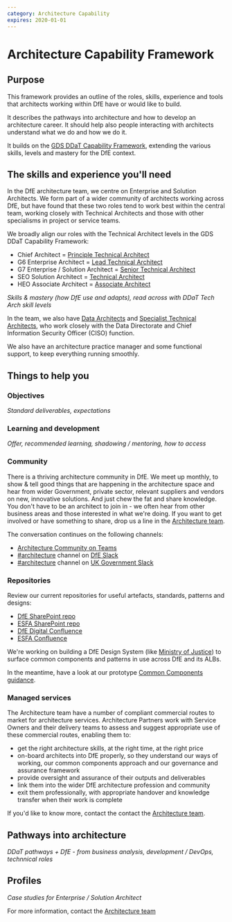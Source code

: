 ```yaml
---
category: Architecture Capability
expires: 2020-01-01
---
```


# Architecture Capability Framework

## Purpose
This framework provides an outline of the roles, skills, experience and tools that architects
working within DfE have or would like to build.

It describes the pathways into architecture and
how to develop an architecture career. It should help also people interacting with
architects understand what we do and how we do it.

It builds on the [GDS DDaT Capability Framework](https://www.gov.uk/government/collections/digital-data-and-technology-profession-capability-framework),
extending the various skills, levels and mastery for the DfE context.

## The skills and experience you'll need
In the DfE architecture team, we centre on Enterprise and Solution Architects.
We form part of a wider community of architects working across DfE, but have found
that these two roles tend to work best within the central team, working closely
with Technical Architects and those with other specialisms in project or service teams.

We broadly align our roles with the Technical Architect levels in the GDS DDaT Capability Framework:
  * Chief Architect = [Principle Technical Architect](https://www.gov.uk/government/publications/principal-technical-architect-skills-they-need/principal-technical-architect-skills-they-need)
  * G6 Enterprise Architect = [Lead Technical Architect](https://www.gov.uk/government/publications/lead-technical-architect-skills-they-need/lead-technical-architect-skills-they-need)
  * G7 Enterprise / Solution Architect = [Senior Technical Architect](https://www.gov.uk/government/publications/senior-technical-architect-skills-they-need/senior-technical-architect-skills-they-need)
  * SEO Solution Architect = [Technical Architect](https://www.gov.uk/government/publications/technical-architect-skills-they-need/technical-architect-skills-they-need)
  * HEO Associate Architect = [Associate Architect](https://www.gov.uk/government/publications/associate-technical-architect-skills-they-need/associate-technical-architect-skills-they-need)

*Skills & mastery (how DfE use and adapts), read across with DDaT Tech Arch skill levels*

In the team, we also have [Data Architects](https://www.gov.uk/government/publications/data-architect-role-description/data-architect-role-description)
and [Specialist Technical Architects](https://www.gov.uk/government/publications/technical-specialist-architect-role-description/technical-specialist-architect-role-description),
who work closely with the Data Directorate and Chief Information Security Officer (CISO) function.

We also have an architecture practice manager and some functional support, to keep everything running smoothly.

## Things to help you
### Objectives
*Standard deliverables, expectations*
### Learning and development
*Offer, recommended learning, shadowing / mentoring, how to access*
### Community

There is a thriving architecture community in DfE. We meet up monthly, to show & tell good things that are happening in the architecture space and hear from wider Government, private sector, relevant suppliers and vendors on new, innovative solutions. And just chew the fat and share knowledge. You don't have to be an architect to join in - we often hear from other business areas and those interested in what we're doing. If you want to get involved or have something to share, drop us a line in the [Architecture team](mailto:architecture.governance@education.gov.uk).

The conversation continues on the following channels:

- [Architecture Community on Teams](https://teams.microsoft.com/l/team/19%3a431430007aba4eceaddb4a0ab32dc412%40thread.skype/conversations?groupId=a7bd5aaa-9b44-4594-b058-4ac717af83d9&tenantId=fad277c9-c60a-4da1-b5f3-b3b8b34a82f9)
- [#architecture](https://app.slack.com/client/T50RK42V7/CFGA9DZSL) channel on [DfE Slack](https://ukgovernmentdfe.slack.com)
- [#architecture](https://app.slack.com/client/T04V6EBTR/C04V6F4SX) channel on [UK Government Slack](https://ukgovernmentdigital.slack.com)

### Repositories
Review our current repositories for useful artefacts, standards, patterns and designs:

- [DfE SharePoint repo](https://educationgovuk.sharepoint.com/sites/gp/WorkplaceDocuments)
- [ESFA SharePoint repo](https://educationgovuk.sharepoint.com/sites/ops-cto/strategyandarchitecture)
- [DfE Digital Confluence](https://dfedigital.atlassian.net)
- [ESFA Confluence](https://skillsfundingagency.atlassian.net)

We're working on building a DfE Design System (like [Ministry of Justice](https://moj-design-system.herokuapp.com/)) to surface common components and patterns in use across DfE and its ALBs.

In the meantime, have a look at our prototype [Common Components guidance](../common-components).

### Managed services

The Architecture team have a number of compliant commercial routes to market for architecture services. Architecture Partners work with Service Owners and their delivery teams to assess and suggest appropriate use of these commercial routes, enabling them to:
- get the right architecture skills, at the right time, at the right price
- on-board architects into DfE properly, so they understand our ways of working, our common components approach and our governance and assurance framework
- provide oversight and assurance of their outputs and deliverables
- link them into the wider DfE architecture profession and community
- exit them professionally, with appropriate handover and knowledge transfer when their work is complete

If you'd like to know more, contact the contact the [Architecture team](mailto:architecture.governance@education.gov.uk).

## Pathways into architecture
*DDaT pathways + DfE - from business analysis, development / DevOps, technnical roles*

## Profiles
*Case studies for Enterprise / Solution Architect*

For more information, contact the [Architecture team](mailto:architecture.governance@education.gov.uk)
